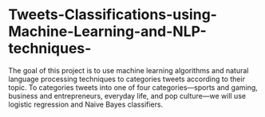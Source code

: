 # Tweets-Classifications-using-Machine-Learning-and-NLP-techniques-
The goal of this project is to use machine learning algorithms and natural language processing techniques to categories tweets according to their topic. To categories tweets into one of four categories—sports and gaming, business and entrepreneurs, everyday life, and pop culture—we will use logistic regression and Naive Bayes classifiers. 
